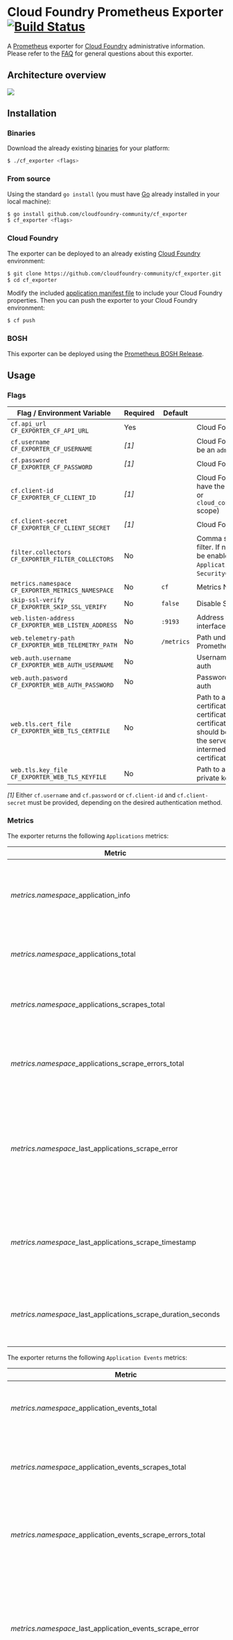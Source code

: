 # Cloud Foundry Prometheus Exporter [![Build Status](https://travis-ci.org/cloudfoundry-community/cf_exporter.png)](https://travis-ci.org/cloudfoundry-community/cf_exporter)

A [Prometheus][prometheus] exporter for [Cloud Foundry][cloudfoundry] administrative information. Please refer to the [FAQ][faq] for general questions about this exporter.

## Architecture overview

![](https://cdn.rawgit.com/cloudfoundry-community/cf_exporter/master/architecture/architecture.svg)

## Installation

### Binaries

Download the already existing [binaries][binaries] for your platform:

```bash
$ ./cf_exporter <flags>
```

### From source

Using the standard `go install` (you must have [Go][golang] already installed in your local machine):

```bash
$ go install github.com/cloudfoundry-community/cf_exporter
$ cf_exporter <flags>
```

### Cloud Foundry

The exporter can be deployed to an already existing [Cloud Foundry][cloudfoundry] environment:

```bash
$ git clone https://github.com/cloudfoundry-community/cf_exporter.git
$ cd cf_exporter
```

Modify the included [application manifest file][manifest] to include your Cloud Foundry properties. Then you can push the exporter to your Cloud Foundry environment:

```bash
$ cf push
```

### BOSH

This exporter can be deployed using the [Prometheus BOSH Release][prometheus-boshrelease].

## Usage

### Flags

| Flag / Environment Variable | Required | Default | Description |
| --------------------------- | -------- | ------- | ----------- |
| `cf.api_url`<br />`CF_EXPORTER_CF_API_URL` | Yes | | Cloud Foundry API URL |
| `cf.username`<br />`CF_EXPORTER_CF_USERNAME` | *[1]* | | Cloud Foundry Username (must be an `administrator` user) |
| `cf.password`<br />`CF_EXPORTER_CF_PASSWORD` | *[1]* | | Cloud Foundry Password |
| `cf.client-id`<br />`CF_EXPORTER_CF_CLIENT_ID` | *[1]* | | Cloud Foundry Client ID (must have the `cloud_controller.admin` or `cloud_controller.admin_read_only` scope) |
| `cf.client-secret`<br />`CF_EXPORTER_CF_CLIENT_SECRET` | *[1]* | | Cloud Foundry Client Secret |
| `filter.collectors`<br />`CF_EXPORTER_FILTER_COLLECTORS` | No | | Comma separated collectors to filter. If not set, all collectors will be enabled (`Applications`, `ApplicationEvents`, `Organizations`, `SecurityGroups`, `Services`, `Spaces`) |
| `metrics.namespace`<br />`CF_EXPORTER_METRICS_NAMESPACE` | No | `cf` | Metrics Namespace |
| `skip-ssl-verify`<br />`CF_EXPORTER_SKIP_SSL_VERIFY` | No | `false` | Disable SSL Verify |
| `web.listen-address`<br />`CF_EXPORTER_WEB_LISTEN_ADDRESS` | No | `:9193` | Address to listen on for web interface and telemetry |
| `web.telemetry-path`<br />`CF_EXPORTER_WEB_TELEMETRY_PATH` | No | `/metrics` | Path under which to expose Prometheus metrics |
| `web.auth.username`<br />`CF_EXPORTER_WEB_AUTH_USERNAME` | No | | Username for web interface basic auth |
| `web.auth.pasword`<br />`CF_EXPORTER_WEB_AUTH_PASSWORD` | No | | Password for web interface basic auth |
| `web.tls.cert_file`<br />`CF_EXPORTER_WEB_TLS_CERTFILE` | No | | Path to a file that contains the TLS certificate (PEM format). If the certificate is signed by a certificate authority, the file should be the concatenation of the server's certificate, any intermediates, and the CA's certificate |
| `web.tls.key_file`<br />`CF_EXPORTER_WEB_TLS_KEYFILE` | No | | Path to a file that contains the TLS private key (PEM format) |

*[1]* Either `cf.username` and `cf.password` or `cf.client-id` and `cf.client-secret` must be provided, depending on the desired authentication method.

### Metrics

The exporter returns the following `Applications` metrics:

| Metric | Description | Labels |
| ------ | ----------- | ------ |
| *metrics.namespace*_application_info | Labeled Cloud Foundry Application information with a constant `1` value | `application_id`, `application_name`, `space_id`, `space_name`, `organization_id`, `organization_name` |
| *metrics.namespace*_applications_total | Total number of Cloud Foundry Applications | |
| *metrics.namespace*_applications_scrapes_total | Total number of scrapes for Cloud Foundry Applications | |
| *metrics.namespace*_applications_scrape_errors_total | Total number of scrape errors of Cloud Foundry Applications | |
| *metrics.namespace*_last_applications_scrape_error | Whether the last scrape of Applications metrics from Cloud Foundry resulted in an error (`1` for error, `0` for success) | |
| *metrics.namespace*_last_applications_scrape_timestamp | Number of seconds since 1970 since last scrape of Applications metrics from Cloud Foundry | |
| *metrics.namespace*_last_applications_scrape_duration_seconds | Duration of the last scrape of Applications metrics from Cloud Foundry | |

The exporter returns the following `Application Events` metrics:

| Metric | Description | Labels |
| ------ | ----------- | ------ |
| *metrics.namespace*_application_events_total | Total number of Cloud Foundry Application Events | `application_id`, `event_type` |
| *metrics.namespace*_application_events_scrapes_total | Total number of scrapes for Cloud Foundry Application Events | |
| *metrics.namespace*_application_events_scrape_errors_total | Total number of scrape errors of Cloud Foundry Application Events | |
| *metrics.namespace*_last_application_events_scrape_error | Whether the last scrape of Application Events metrics from Cloud Foundry resulted in an error (`1` for error, `0` for success) | |
| *metrics.namespace*_last_application_events_scrape_timestamp | Number of seconds since 1970 since last scrape of Application Events metrics from Cloud Foundry | |
| *metrics.namespace*_last_application_events_scrape_duration_seconds | Duration of the last scrape of Application Events metrics from Cloud Foundry | |

The exporter returns the following `Organizations` metrics:

| Metric | Description | Labels |
| ------ | ----------- | ------ |
| *metrics.namespace*_organization_info | Labeled Cloud Foundry Organization information with a constant `1` value | `organization_id`, `organization_name` |
| *metrics.namespace*_organization_non_basic_services_allowed | A Cloud Foundry Organization can provision instances of paid service plans? (`1` for `true`, `0` for `false`) | `organization_id`, `organization_name` |
| *metrics.namespace*_organization_instance_memory_mb_limit | Maximum amount of memory (Mb) an application instance can have in a Cloud Foundry Organization | `organization_id`, `organization_name` |
| *metrics.namespace*_organization_total_app_instances_quota | Total number of application instances that may be created in a Cloud Foundry Organization | `organization_id`, `organization_name` |
| *metrics.namespace*_organization_total_app_tasks_quota | Total number of application tasks that may be created in a Cloud Foundry Organization | `organization_id`, `organization_name` |
| *metrics.namespace*_organization_total_memory_mb_quota | Total amount of memory (Mb) a Cloud Foundry Organization can have | `organization_id`, `organization_name` |
| *metrics.namespace*_organization_total_private_domains_quota | Total number of private domains that may be created in a Cloud Foundry Organization | `organization_id`, `organization_name` |
| *metrics.namespace*_organization_total_reserved_route_ports_quota | Total number of routes that may be created with reserved ports in a Cloud Foundry Organization | `organization_id`, `organization_name` |
| *metrics.namespace*_organization_total_routes_quota | Total number of routes that may be created in a Cloud Foundry Organization | `organization_id`, `organization_name` |
| *metrics.namespace*_organization_total_service_keys_quota | Total number of service keys that may be created in a Cloud Foundry Organization | `organization_id`, `organization_name` |
| *metrics.namespace*_organization_total_services_quota | Total number of service instances that may be created in a Cloud Foundry Organization | `organization_id`, `organization_name` |
| *metrics.namespace*_organizations_total | Total number of Cloud Foundry Organizations | |
| *metrics.namespace*_organizations_scrapes_total | Total number of scrapes for Cloud Foundry Organizations | |
| *metrics.namespace*_organizations_scrape_errors_total | Total number of scrape errors of Cloud Foundry Organizations | |
| *metrics.namespace*_last_organizations_scrape_error | Whether the last scrape of Organizations metrics from Cloud Foundry resulted in an error (`1` for error, `0` for success) | |
| *metrics.namespace*_last_organizations_scrape_timestamp | Number of seconds since 1970 since last scrape of Organizations metrics from Cloud Foundry | |
| *metrics.namespace*_last_organizations_scrape_duration_seconds | Duration of the last scrape of Organizations metrics from Cloud Foundry | |

The exporter returns the following `Security Groups` metrics:

| Metric | Description | Labels |
| ------ | ----------- | ------ |
| *metrics.namespace*_security_group_info | Labeled Cloud Foundry Security Group information with a constant `1` value | `security_group_id`, `security_group_name` |
| *metrics.namespace*_security_groups_total | Total number of Cloud Foundry Security Groups | |
| *metrics.namespace*_security_groups_scrapes_total | Total number of scrapes for Cloud Foundry Security Groups | |
| *metrics.namespace*_security_groups_scrape_errors_total | Total number of scrape errors of Cloud Foundry Security Groups | |
| *metrics.namespace*_last_security_groups_scrape_error | Whether the last scrape of Security Groups metrics from Cloud Foundry resulted in an error (`1` for error, `0` for success) | |
| *metrics.namespace*_last_security_groups_scrape_timestamp | Number of seconds since 1970 since last scrape of Security Groups metrics from Cloud Foundry | |
| *metrics.namespace*_last_security_groups_scrape_duration_seconds | Duration of the last scrape of Security Groups metrics from Cloud Foundry | |

The exporter returns the following `Services` metrics:

| Metric | Description | Labels |
| ------ | ----------- | ------ |
| *metrics.namespace*_service_info | Labeled Cloud Foundry Service information with a constant `1` value | `service_id`, `service_label` |
| *metrics.namespace*_services_total | Total number of Cloud Foundry Services | |
| *metrics.namespace*_services_scrapes_total | Total number of scrapes for Cloud Foundry Services | |
| *metrics.namespace*_services_scrape_errors_total | Total number of scrape errors of Cloud Foundry Services | |
| *metrics.namespace*_last_services_scrape_error | Whether the last scrape of Services metrics from Cloud Foundry resulted in an error (`1` for error, `0` for success) | |
| *metrics.namespace*_last_services_scrape_timestamp | Number of seconds since 1970 since last scrape of Services metrics from Cloud Foundry | |
| *metrics.namespace*_last_services_scrape_duration_seconds | Duration of the last scrape of Services metrics from Cloud Foundry | |

The exporter returns the following `Spaces` metrics:

| Metric | Description | Labels |
| ------ | ----------- | ------ |
| *metrics.namespace*_space_info | Labeled Cloud Foundry Space information with a constant `1` value | `space_id`, `space_name` |
| *metrics.namespace*_space_non_basic_services_allowed | A Cloud Foundry Space can provision instances of paid service plans? (`1` for `true`, `0` for `false`) | `space_id`, `space_name` |
| *metrics.namespace*_space_instance_memory_mb_limit | Maximum amount of memory (Mb) an application instance can have in a Cloud Foundry Space | `space_id`, `space_name` |
| *metrics.namespace*_space_total_app_instances_quota | Total number of application instances that may be created in a Cloud Foundry Space | `space_id`, `space_name` |
| *metrics.namespace*_space_total_app_tasks_quota | Total number of application tasks that may be created in a Cloud Foundry Space | `space_id`, `space_name` |
| *metrics.namespace*_space_total_memory_mb_quota | Total amount of memory (Mb) a Cloud Foundry Space can have | `space_id`, `space_name` |
| *metrics.namespace*_space_total_reserved_route_ports_quota | Total number of routes that may be created with reserved ports in a Cloud Foundry Space | `space_id`, `space_name` |
| *metrics.namespace*_space_total_routes_quota | Total number of routes that may be created in a Cloud Foundry Space | `space_id`, `space_name` |
| *metrics.namespace*_space_total_service_keys_quota | Total number of service keys that may be created in a Cloud Foundry Space | `space_id`, `space_name` |
| *metrics.namespace*_space_total_services_quota | Total number of service instances that may be created in a Cloud Foundry Space | `space_id`, `space_name` |
| *metrics.namespace*_spaces_total | Total number of Cloud Foundry Spaces | |
| *metrics.namespace*_spaces_scrapes_total | Total number of scrapes for Cloud Foundry Spaces | |
| *metrics.namespace*_spaces_scrape_errors_total | Total number of scrape errors of Cloud Foundry Spaces | |
| *metrics.namespace*_last_spaces_scrape_error | Whether the last scrape of Spaces metrics from Cloud Foundry resulted in an error (`1` for error, `0` for success) | |
| *metrics.namespace*_last_spaces_scrape_timestamp | Number of seconds since 1970 since last scrape of Spaces metrics from Cloud Foundry | |
| *metrics.namespace*_last_spaces_scrape_duration_seconds | Duration of the last scrape of Spaces metrics from Cloud Foundry | |

## Acknowledgements

Thanks to [Michal Kuratczyk][mkuratczyk] who has also been working on a [cccf_exporter][cccf_exporter].

## Contributing

Refer to the [contributing guidelines][contributing].

## License

Apache License 2.0, see [LICENSE][license].

[binaries]: https://github.com/cloudfoundry-community/cf_exporter/releases
[cccf_exporter]: https://github.com/mkuratczyk/cfcc_exporter
[cloudfoundry]: https://www.cloudfoundry.org/
[contributing]: https://github.com/cloudfoundry-community/cf_exporter/blob/master/CONTRIBUTING.md
[faq]: https://github.com/cloudfoundry-community/cf_exporter/blob/master/FAQ.md
[golang]: https://golang.org/
[license]: https://github.com/cloudfoundry-community/cf_exporter/blob/master/LICENSE
[manifest]: https://github.com/cloudfoundry-community/cf_exporter/blob/master/manifest.yml
[mkuratczyk]: https://github.com/mkuratczyk
[prometheus]: https://prometheus.io/
[prometheus-boshrelease]: https://github.com/cloudfoundry-community/prometheus-boshrelease
